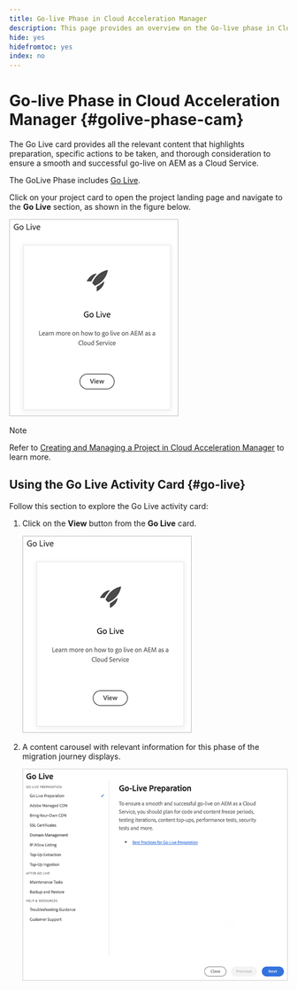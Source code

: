 ```yaml
---
title: Go-live Phase in Cloud Acceleration Manager
description: This page provides an overview on the Go-live phase in Cloud Acceleration Manager.
hide: yes
hidefromtoc: yes
index: no
---
```


# Go-live Phase in Cloud Acceleration Manager {#golive-phase-cam}

The Go Live card provides all the relevant content that highlights preparation, specific actions to be taken, and thorough consideration to ensure a smooth and successful go-live on AEM as a Cloud Service.

The GoLive Phase includes [Go Live](#go-live).

Click on your project card to open the project landing page and navigate to the **Go Live** section, as shown in the figure below.

   ![image](/help/move-to-cloud-service/cloud-acceleration-manager/assets/golive-1.png)

   >[!NOTE]
   >Refer to [Creating and Managing a Project in Cloud Acceleration Manager](/help/move-to-cloud-service/cloud-acceleration-manager/using-cam/getting-started-cam.md) to learn more.


## Using the Go Live Activity Card {#go-live}

Follow this section to explore the Go Live activity card:

1. Click on the **View** button from the **Go Live** card.

   ![image](/help/move-to-cloud-service/cloud-acceleration-manager/assets/golive-1.png)

1. A content carousel with relevant information for this phase of the migration journey displays.

   ![image](/help/move-to-cloud-service/cloud-acceleration-manager/assets/golive-2.png)